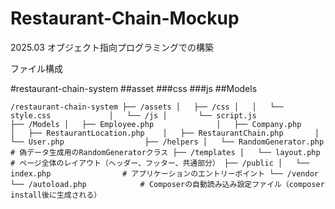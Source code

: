 # Restaurant-Chain-Mockup
2025.03 オブジェクト指向プログラミングでの構築

ファイル構成

#restaurant-chain-system
##asset
###css
###js
##Models

`
/restaurant-chain-system
├── /assets
│   ├── /css
│   │   └── style.css            
│   └── /js
│       └── script.js            
├── /Models
│   ├── Employee.php             
│   ├── Company.php              
│   ├── RestaurantLocation.php   
│   ├── RestaurantChain.php      
│   └── User.php                 
├── /helpers
│   └── RandomGenerator.php      # 偽データ生成用のRandomGeneratorクラス
├── /templates
│   └── layout.php               # ページ全体のレイアウト（ヘッダー、フッター、共通部分）
├── /public
│   └── index.php                # アプリケーションのエントリーポイント
└── /vendor
    └── /autoload.php            # Composerの自動読み込み設定ファイル（composer install後に生成される）
`